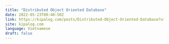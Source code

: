 ```yaml
---
title: "Distributed Object Oriented Database"
date: 2022-05-23T08:40:50Z
link: https://kipalog.com/posts/Distributed-Object-Oriented-Database?utm_medium=RSS&utm_source=news.12bit.vn
site: kipalog.com
language: Vietnamese
draft: false
---
```

